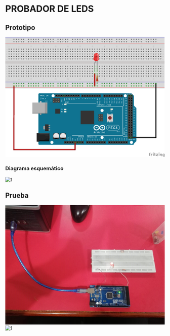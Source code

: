 # PROBADOR DE LEDS
## Prototipo
![1](https://github.com/juanmanuel2011/Proyecto-guiado/blob/master/Images/Untitled%20Sketch_bb.png)
### Diagrama esquemático
![1](https://github.com/juanmanuel2011/Proyecto-guiado/blob/master/Images/Untitled%20Sketch_esquem%C3%A1tico.png)
## Prueba
![1](https://github.com/juanmanuel2011/Proyecto-guiado/blob/master/Images/IMAGEN%20ARDUINO%20Y%20PROTOBOARD%20PROBADOR%20DE%20LED.jpeg)
![1](https://github.com/juanmanuel2011/Proyecto-guiado/blob/master/Images/Foto%20de%20Andr%C3%A9s%20Olivos%20(1).png)
